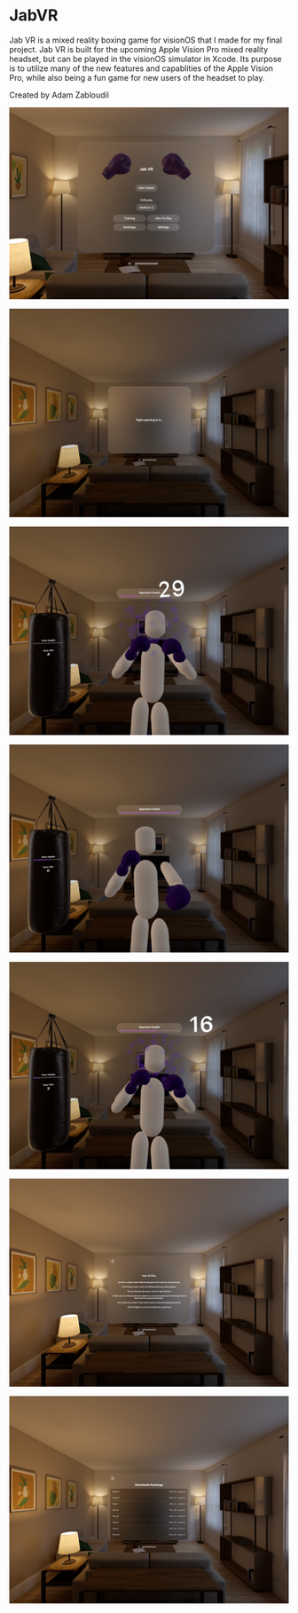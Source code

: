 # JabVR

Jab VR is a mixed reality boxing game for visionOS that I made for my final project. Jab
VR is built for the upcoming Apple Vision Pro mixed reality headset, but can be played in the visionOS simulator in Xcode. Its purpose is to
utilize many of the new features and capablities of the Apple Vision Pro, while also being a fun game for new users of the headset to play.

Created by Adam Zabloudil




![pic1](/docs/pic1.png)

![pic7](/docs/pic7.png)

![pic2](/docs/pic2.png)

![pic3](/docs/pic3.png)

![pic4](/docs/pic4.png)

![pic5](/docs/pic5.png)

![pic6](/docs/pic6.png)
